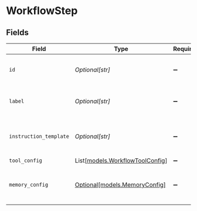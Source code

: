 # WorkflowStep


## Fields

| Field                                                              | Type                                                               | Required                                                           | Description                                                        |
| ------------------------------------------------------------------ | ------------------------------------------------------------------ | ------------------------------------------------------------------ | ------------------------------------------------------------------ |
| `id`                                                               | *Optional[str]*                                                    | :heavy_minus_sign:                                                 | The id of this step in the workflow.                               |
| `label`                                                            | *Optional[str]*                                                    | :heavy_minus_sign:                                                 | A label associated with the step.                                  |
| `instruction_template`                                             | *Optional[str]*                                                    | :heavy_minus_sign:                                                 | The templatic input to the workflow step.                          |
| `tool_config`                                                      | List[[models.WorkflowToolConfig](../models/workflowtoolconfig.md)] | :heavy_minus_sign:                                                 | N/A                                                                |
| `memory_config`                                                    | [Optional[models.MemoryConfig]](../models/memoryconfig.md)         | :heavy_minus_sign:                                                 | Memory used to plan the tool's inputs.                             |